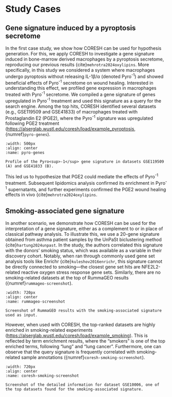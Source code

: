 # Study Cases

## Gene signature induced by a pyroptosis secretome
In the first case study, we show how CORESH can be used for hypothesis generation. For this, we apply CORESH to investigate a gene signature induced in bone-marrow derived macrophages by a pyroptosis secretome, reproducing our previous results {cite}`mehrotra2024oxylipins`. More specifically, in this study we considered a system where macrophages undergo pyroptosis without releasing IL-1β/α (denoted Pyro<sup>-1</sup>) and showed beneficial effects of Pyro<sup>-1</sup> secretome on wound healing. Interested in understanding this effect, we profiled gene expression in macrophages treated with Pyro<sup>-1</sup> secretome. We compiled a gene signature of genes upregulated in Pyro<sup>-1</sup> treatment and used this signature as a query for the search engine. Among the top hits, CORESH identified several datasets (e.g., GSE119509 and GSE41833) of macrophages treated with Prostaglandin E2 (PGE2), where the Pyro<sup>-1</sup> signature was upregulated following PGE2 treatment (https://alserglab.wustl.edu/coresh/load/example_pyroptosis, {numref}`pyro-genes`). 
```{figure} ../images/pyro-genes.png
:width: 500px
:align: center
:name: pyro-genes

Profile of the Pyro<sup>-1</sup> gene signature in datasets GSE119509 (A) and GSE41833 (B).
```
This led us to hypothesize that PGE2 could mediate the effects of Pyro<sup>-1</sup> treatment. Subsequent lipidomics analysis confirmed its enrichment in Pyro<sup>-1</sup> supernatants, and further experiments confirmed the PGE2 wound healing effects in vivo {cite}`mehrotra2024oxylipins`.

## Smoking-associated gene signature

In another scenario, we demonstrate how CORESH can be used for the interpretation of a gene signature, either as a complement to or in place of classical pathway analysis. To illustrate this, we use a 20-gene signature obtained from asthma patient samples by the UnPaSt biclustering method {cite}`hartung2024unpast`. In the study, the authors correlated this signature with the donors’ smoking status, which was available as a variable in their discovery cohort. Notably, when ran through commonly used gene set analysis tools like Enrichr {cite}`kuleshov2016enrichr`, this signature cannot be directly connected to smoking—the closest gene set hits are NFE2L2-related reactive oxygen stress response gene sets. Similarly, there are no smoking-related datasets at the top of RummaGEO results ({numref}`rummageo-screenshot`).

```{figure} ../images/RummaGeo-results-smoking-signature.png
:width: 720px
:align: center
:name: rummageo-screenshot

Screenshot of RummaGEO results with the smoking-associated signature used as input.
```
However, when used with CORESH, the top-ranked datasets are highly enriched in smoking-related experiments (https://alserglab.wustl.edu/coresh/load/example_smoking). This is reflected by term enrichment results, where the “smokers” is one of the top enriched terms, following “lung” and “lung cancer”. Furthermore, one can observe that the query signature is frequently correlated with smoking-related sample annotations ({numref}`coresh-smoking-screenshot`).
```{figure} ../images/coresh-smoking.png
:width: 720px
:align: center
:name: coresh-smoking-screenshot

Screenshot of the detailed information for dataset GSE10006, one of the top datasets found for the smoking-associated signature.
```


